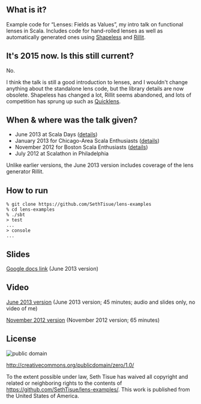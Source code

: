 ## What is it?

Example code for “Lenses: Fields as Values”, my intro talk on functional lenses in Scala. Includes code for hand-rolled lenses as well as automatically generated ones using [Shapeless](https://github.com/milessabin/shapeless/) and [Rillit](https://github.com/travisbrown/rillit).

## It's 2015 now. Is this still current?

No.

I think the talk is still a good introduction to lenses, and I wouldn't change anything about the standalone lens code, but the library details are now obsolete. Shapeless has changed a lot, Rillit seems abandoned, and lots of competition has sprung up such as [Quicklens](https://github.com/adamw/quicklens).

## When & where was the talk given?

 * June 2013 at Scala Days ([details](http://scaladays.org/#/june-11/room2/16:30-17:15/Lenses%3A-Fields-as-Values))
 * January 2013 for Chicago-Area Scala Enthusiasts ([details](http://www.meetup.com/chicagoscala/events/95809062/))
 * November 2012 for Boston Scala Enthusiasts ([details](http://www.meetup.com/boston-scala/events/90994702/))
 * July 2012 at Scalathon in Philadelphia

Unlike earlier versions, the June 2013 version includes coverage of the lens generator Rillit.

## How to run

```text
% git clone https://github.com/SethTisue/lens-examples
% cd lens-examples
% ./sbt
> test
...
> console
...
```

## Slides

[Google docs link](https://docs.google.com/presentation/d/1zW1Gm2M_x_cn9pGp6LQDwHDXQ4WSa4JTBQe1ADBtKjw/edit?usp=sharing) (June 2013 version)

## Video

[June 2013 version](http://www.parleys.com/play/51c387cae4b0ed8770356869) (June 2013 version; 45 minutes; audio and slides only, no video of me)

[November 2012 version](https://www.youtube.com/watch?v=BiHH3LzKV04) (November 2012 version; 65 minutes)

## License

![public domain](http://i.creativecommons.org/p/zero/1.0/88x31.png)

http://creativecommons.org/publicdomain/zero/1.0/

To the extent possible under law, Seth Tisue has waived all copyright and related or neighboring rights to the contents of https://github.com/SethTisue/lens-examples/. This work is published from the United States of America.
